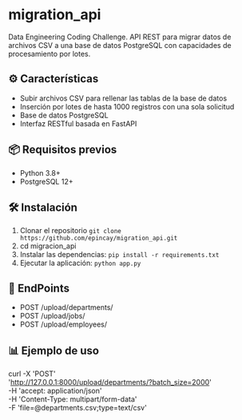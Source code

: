 # migration_api
Data Engineering Coding Challenge.
API REST para migrar datos de archivos CSV a una base de datos PostgreSQL con capacidades de procesamiento por lotes.

## ⚙️ Características
- Subir archivos CSV para rellenar las tablas de la base de datos
- Inserción por lotes de hasta 1000 registros con una sola solicitud
- Base de datos PostgreSQL
- Interfaz RESTful basada en FastAPI

## 📦 Requisitos previos

- Python 3.8+
- PostgreSQL 12+

## 🛠 Instalación

1. Clonar el repositorio `git clone https://github.com/epincay/migration_api.git`
2. cd migracion_api
3. Instalar las dependencias: `pip install -r requirements.txt`
4. Ejecutar la aplicación: `python app.py`

## 📡 EndPoints 
- POST /upload/departments/
- POST /upload/jobs/
- POST /upload/employees/

## 📊 Ejemplo de uso
curl -X 'POST' \
  'http://127.0.0.1:8000/upload/departments/?batch_size=2000' \
  -H 'accept: application/json' \
  -H 'Content-Type: multipart/form-data' \
  -F 'file=@departments.csv;type=text/csv'